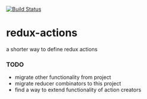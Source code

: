 [![Build Status](https://travis-ci.org/freiheit-com/redux-actions.svg?branch=master)](https://travis-ci.org/freiheit-com/redux-actions)

# redux-actions
a shorter way to define redux actions


### TODO
* migrate other functionality from project
* migrate reducer combinators to this project
* find a way to extend functionality of action creators

